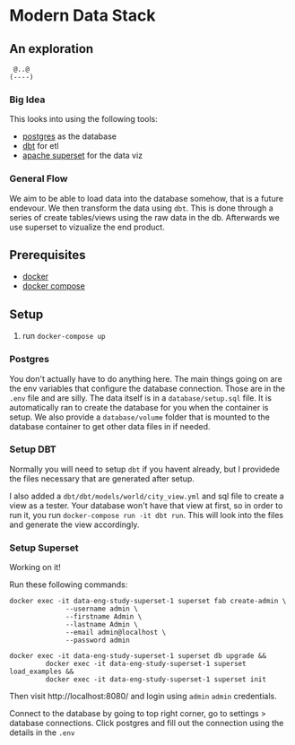 # Modern Data Stack
## An exploration

```
 @..@
(----)
```

### Big Idea
This looks into using the following tools:
- [postgres](https://www.postgresql.org/) as the database
- [dbt](https://www.getdbt.com/) for etl
- [apache superset](https://superset.apache.org/) for the data viz

### General Flow
We aim to be able to load data into the database somehow, that is a future endevour. We then transform the data using `dbt`. This is done through a series of create tables/views using the raw data in the db. Afterwards we use superset to vizualize the end product.

## Prerequisites
- [docker](https://docs.docker.com/desktop/install/mac-install/)
- [docker compose](https://docs.docker.com/compose/install/)

## Setup
1. run `docker-compose up`

### Postgres
You don't actually have to do anything here. The main things going on are the env variables that configure the database connection. Those are in the `.env` file and are silly. The data itself is in a `database/setup.sql` file. It is automatically ran to create the database for you when the container is setup. We also provide a `database/volume` folder that is mounted to the database container to get other data files in if needed.

### Setup DBT
Normally you will need to setup `dbt` if you havent already, but I providede the files necessary that are generated after setup.

I also added a `dbt/dbt/models/world/city_view.yml` and sql file to create a view as a tester. Your database won't have that view at first, so in order to run it, you run `docker-compose run -it dbt run`. This will look into the files and generate the view accordingly.

### Setup Superset
Working on it!

Run these following commands:
```
docker exec -it data-eng-study-superset-1 superset fab create-admin \
              --username admin \
              --firstname Admin \
              --lastname Admin \
              --email admin@localhost \
              --password admin
```

```
docker exec -it data-eng-study-superset-1 superset db upgrade &&
         docker exec -it data-eng-study-superset-1 superset load_examples &&
         docker exec -it data-eng-study-superset-1 superset init
```

Then visit http://localhost:8080/ and login using `admin` `admin` credentials.

Connect to the database by going to top right corner, go to settings > database connections. Click postgres and fill out the connection using the details in the `.env`